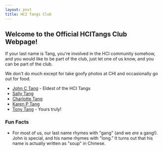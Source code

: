 ```yaml
---
layout: post
title: HCI Tangs Club
---
```



## Welcome to the Official HCITangs Club Webpage!

If your last name is Tang, you're involved in the HCI community somehow, and you would like to be part of the club, just let one of us know, and you can be part of the club.

We don't do much except for take goofy photos at CHI and occasionally go out for food.

* [John C Tang](http://research.microsoft.com/en-us/people/johntang/) - Eldest of the HCI Tangs
* [Sally Tang](https://www.linkedin.com/in/daisallytang/)
* [Charlotte Tang](https://charlottetang.ca/)
* [Karen P Tang](http://www.kptang.com/)
* [Tony Tang]({{site.baseurl}}) - Yours truly!

### Fun Facts

* For most of us, our last name rhymes with "gang" (and we _are_ a gang!).  John is special, and his name rhymes with "long."  It turns out that his name is actually written as "soup" in Chinese.